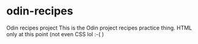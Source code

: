 # odin-recipes
Odin recipes project
This is the Odin project recipes practice thing. HTML only at this point (not even CSS lol :-( )